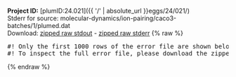 **Project ID:** [plumID:24.021]({{ '/' | absolute_url }}eggs/24/021/)  
Stderr for source:  molecular-dynamics/ion-pairing/caco3-batches/1/plumed.dat   
Download: [zipped raw stdout](plumed.dat.plumed_master.stdout.txt.zip) - [zipped raw stderr](plumed.dat.plumed_master.stderr.txt.zip) 
{% raw %}
<pre>
#! Only the first 1000 rows of the error file are shown below
#! To inspect the full error file, please download the zipped raw stderr file above
</pre>
{% endraw %}
